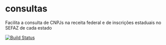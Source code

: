 # consultas
Facilita a consulta de CNPJs na receita federal e de inscrições estaduais no SEFAZ de cada estado

[![Build Status](https://drone.io/github.com/brasil-js/consultas/status.png)](https://drone.io/github.com/brasil-js/consultas/latest)